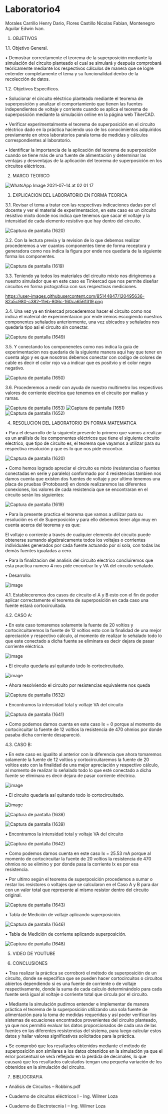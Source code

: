 # Laboratorio4

Morales Carrillo Henry Dario, Flores Castillo Nicolas Fabian, Montenegro Aguilar Edwin Ivan.

1. OBJETIVOS

1.1. Objetivo General.

•	Demostrar correctamente el teorema de la superposición mediante la simulación del circuito planteado el cual se simulará y después comprobará teóricamente mediante los respectivos cálculos de manera que se logre entender completamente el tema y su funcionalidad dentro de la recolección de datos.

1.2. Objetivos Especificos.

•	Solucionar el circuito eléctrico planteado mediante el teorema de superposición y analizar el   comportamiento que tienen las fuentes independientes de voltaje y corriente cuando se aplica el teorema de superposición mediante la simulación online en la página web TikerCAD.

•	Verificar experimentalmente el teorema de superposición en el circuito eléctrico dado en la práctica haciendo uso de los conocimientos adquiridos previamente en otros laboratorios parala toma de medidas y cálculos correspondientes al laboratorio.

•	Identificar la importancia de la aplicación del teorema de superposición cuando se tiene más de una fuente de alimentación y determinar las ventajas y desventajas de la aplicación del teorema de superposición en los circuitos eléctricos. 

2. MARCO TEORICO

![WhatsApp Image 2021-07-14 at 02 01 17](https://user-images.githubusercontent.com/85144847/125585789-200f995b-05c9-4296-8d62-6349eacbe57c.jpeg)

3. EXPLICACION DEL LABORATORIO EN FORMA TEORICA

3.1. Revisar el tema a tratar con las respectivas indicaciones dadas por el docente y ver el material de experimentacion, en este caso es un circuito resistivo mixto donde nos indica que tenemos que sacar el voltaje y la intensidad de cada elemento resistivo que hay dentro del circuito.

![Captura de pantalla (1620)](https://user-images.githubusercontent.com/85144847/125577883-8502d84e-8437-4b3b-b321-d6f5fe2e302d.png)

3.2. Con la lectura previa y la revision de lo que debemos realizar procederemos a ver cuantos componentes tiene de forma receptora y generadora como nos indica la figura por ende nos quedaria de la siguiente forma los componentes.

![Captura de pantalla (1619)](https://user-images.githubusercontent.com/85144847/125576673-036ca238-f7b0-4c93-8852-9060fba79fb6.png)

3.3. Teniendo ya todos los materiales del circuito mixto nos dirigiremos a nuestro simulador que en este caso es Tinkercad que nos permite diseñar circuitos en forma pictografica con sus respectivas mediciones.

https://user-images.githubusercontent.com/85144847/120495636-82a5c980-c382-11eb-806c-160ca6561319.png

3.4. Una vez ya en tinkercad procederemos hacer el circuito como nos indica el material de experimentacion por ende iremos escogiendo nuestros componentes señalados anteriormente, una vez ubicados y señalados nos quedaria tipo asi el circuito sin conectar.

![Captura de pantalla (1649)](https://user-images.githubusercontent.com/85144847/125635599-b4ae4a87-ba57-4001-a858-630caa5b8fce.png)

3.5. Y conectando los componenetes como nos indica la guia de experimentacion nos quedaria de la siguiente manera aqui hay que tener en cuenta algo y es que nosotros debemos conectar con codigo de colores de cable es decir el color rojo va a indicar que es positvio y el color negro negativo.

![Captura de pantalla (1650)](https://user-images.githubusercontent.com/85144847/125635838-f1e13021-13f1-49ad-b918-09f47d5e9bd6.png)

3.6. Procederemos a medir con ayuda de nuestro multimetro los respectivos valores de corriente electrica que tenemos en el circuito por mallas y ramas.

![Captura de pantalla (1653)](https://user-images.githubusercontent.com/85144847/125637989-081f0b1b-828f-485f-abda-29f3241be9df.png)
![Captura de pantalla (1651)](https://user-images.githubusercontent.com/85144847/125638012-90a2e8e1-1e83-43f5-9c65-0e744e0a8e4c.png)
![Captura de pantalla (1652)](https://user-images.githubusercontent.com/85144847/125638017-91d30719-fbe8-4e52-a19d-ecc7ce40a63e.png)




4. RESOLUCION DEL LABORATORIO EN FORMA MATEMATICA

•	Para el desarrollo de la siguiente presente lo primero que vamos a realizar es un análisis de los componentes eléctricos que tiene el siguiente circuito electrico, que tipo de circuito es, el teorema que vayamos a utilizar para su respectiva resolución y que es lo que nos pide encontrar.

![Captura de pantalla (1620)](https://user-images.githubusercontent.com/85144847/125577883-8502d84e-8437-4b3b-b321-d6f5fe2e302d.png)

•	Como hemos logrado apreciar el circuito es mixto (resistencias o fuentes conectadas en serie y paralelo) conformado por 4 resistencias tambien nos damos cuenta que existen dos fuentes de voltaje y por ultimo tenemos una placa de pruebas (Protoboard) en donde realizaremos las diferentes conexiones, los valores de cada resistencia que se encontraran en el circuito serán los siguientes: 

![Captura de pantalla (1619)](https://user-images.githubusercontent.com/85144847/125576673-036ca238-f7b0-4c93-8852-9060fba79fb6.png)

•	Para la presente practica el teorema que vamos a utilizar para su resolución es el de Superposición y para ello debemos tener algo muy en cuenta acerca del teorema y es que: 

El voltaje o corriente a través de cualquier elemento del circuito puede obtenerse sumando algebraicamente todos los voltajes o corrientes individuales generados por cada fuente actuando por sí sola, con todas las demás fuentes igualadas a cero.

•	Para la finalizacion del analisis del circuito electrico concluiremos que esta practica numero 4 nos pide encontrar Ix y VA del circuito señalado.

•	Desarrollo:

![image](https://user-images.githubusercontent.com/85144847/125579381-19bcf863-4775-436d-bc12-f3a89419f120.png)

4.1. Estableceremos dos casos de circuito el A y B esto con el fin de poder aplicar correctamente el teorema de superposición en cada caso una fuente estará cortocircuitada.

4.2. CASO A:

•	En este caso tomaremos solamente la fuente de 20 voltios y cortocircuitaremos la fuente de 12 voltios esto con la finalidad de una mejor apreciación y respectivo cálculo, al momento de realizar lo señalado todo lo que este conectado a dicha fuente se eliminara es decir dejara de pasar corriente eléctrica. 

![image](https://user-images.githubusercontent.com/85144847/125585264-3f5c7829-07f3-4883-b762-9c686f04bf76.png)

•	El circuito quedaría así quitando todo lo cortocircuitado.

![image](https://user-images.githubusercontent.com/85144847/125585321-3fde281f-fdb3-44e2-ad79-6c473932fe57.png)

•	Ahora resolviendo el circuito por resistencias equivalente nos queda

![Captura de pantalla (1632)](https://user-images.githubusercontent.com/85144847/125585447-1952d26c-39e8-4c80-bae4-897915f13c39.png)

•	Encontramos la intensidad total y voltaje VA del circuito 

![Captura de pantalla (1641)](https://user-images.githubusercontent.com/85144847/125627675-12199a6a-e946-4533-9757-0ddd76cb0e54.png)

•	Como podemos darnos cuenta en este caso Ix = 0 porque al momento de cortocircuitar la fuente de 12 voltios la resistencia de 470 ohmios por donde pasaba dicha corriente desapareció. 

4.3.	CASO B:

•	En este caso es igualito al anterior con la diferencia que ahora tomaremos solamente la fuente de 12 voltios y cortocircuitaremos la fuente de 20 voltios esto con la finalidad de una mejor apreciación y respectivo cálculo, al momento de realizar lo señalado todo lo que esté conectado a dicha fuente se eliminara es decir dejara de pasar corriente eléctrica. 

![image](https://user-images.githubusercontent.com/85144847/125589472-af006878-bab0-4978-a308-c4fd189af244.png)

•	El circuito quedaría así quitando todo lo cortocircuitado.

![image](https://user-images.githubusercontent.com/85144847/125589510-5ef029e4-f06a-4273-8624-1470d156cdc4.png)

![Captura de pantalla (1638)](https://user-images.githubusercontent.com/85144847/125589712-2777bc36-e620-4f65-847e-471d28a45dd3.png)

![Captura de pantalla (1639)](https://user-images.githubusercontent.com/85144847/125589717-b55d3b05-3ff6-4a39-bd64-ac3d38bbd0a2.png)

•	Encontramos la intensidad total y voltaje VA del circuito 

![Captura de pantalla (1642)](https://user-images.githubusercontent.com/85144847/125628792-910179a4-bfef-4cf9-a918-4e9cc270f8b2.png)

•	Como podemos darnos cuenta en este caso Ix = 25.53 mA porque al momento de cortocircuitar la fuente de 20 voltios la resistencia de 470 ohmios no se elimino y por donde pasa la corriente Ix es por esa resistencia.

• Por ultimo según el teorema de superposición procedemos a sumar o restar los resistores o voltajes que se calcularon en el Caso A y B para dar con un valor total que represente al mismo resistor dentro del circuito original.

![Captura de pantalla (1643)](https://user-images.githubusercontent.com/85144847/125632825-7b3d2356-940d-4818-b624-e625f325620c.png)

• Tabla de Medición de voltaje aplicando superposición.

![Captura de pantalla (1646)](https://user-images.githubusercontent.com/85144847/125634045-53d70b6b-4f1b-4ae8-8c76-904a17fba49d.png)

• Tabla de Medición de corriente aplicando superposición.

![Captura de pantalla (1648)](https://user-images.githubusercontent.com/85144847/125634659-89068a32-098c-4dc4-87d4-7a70be47e0f4.png)

5. VIDEO DE YOUTUBE


6. CONCLUSIONES

•	Tras realizar la práctica se corroboró el   método   de   superposición   de un circuito, donde se   especifica que se pueden hacer cortocircuitos o circuitos abiertos dependiendo si es una fuente de corriente o de voltaje respectivamente, donde la suma de cada calculo determinándolo para cada fuente será igual al voltaje o corriente total que circula por el circuito. 

•	Mediante la simulación pudimos entender e implementar de manera práctica el teorema de la superposición utilizando una sola fuente de alimentación para la toma de medidas requeridas y así poder verificar los sistemas de ecuaciones encontrados provenientes del circuito planteado, ya que nos permitió evaluar los datos proporcionados de cada una de las fuentes en las diferentes resistencias del sistema, para luego calcular estos datos y hallar valores significativos solicitados para la práctica. 

•	Se comprobó que los resultados obtenidos mediante el método de superposición son similares a los datos obtenidos en la simulación ya que el error porcentual se verá reflejado en la perdida de decimales, lo que causará que los resultados calculados tengan una pequeña variación de los obtenidos en la simulación del circuito.

7. BIBLIOGRAFIA

• Análisis de Circuitos – Robbins.pdf

• Cuaderno de circuitos eléctricos I – Ing. Wilmer Loza

• Cuaderno de Electrotecnia I – Ing. Wilmer Loza
